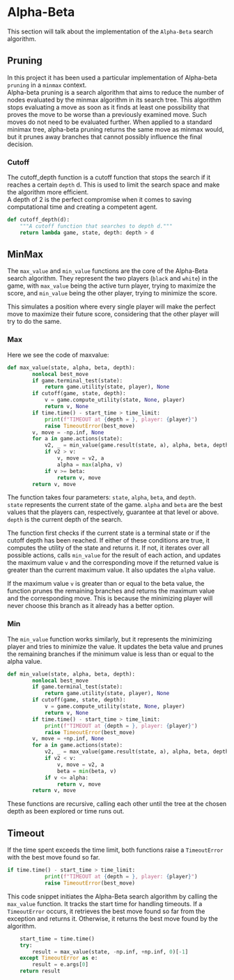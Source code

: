 # Alpha-Beta

This section will talk about the implementation of the `Alpha-Beta` search algorithm.

## Pruning

In this project it has been used a particular implementation of Alpha-beta `pruning` in a `minmax` context. <br>
Alpha-beta pruning is a search algorithm that aims to reduce the number of nodes evaluated by the minmax algorithm in its search tree. This algorithm stops evaluating a move as soon as it finds at least one possibility that proves the move to be worse than a previously examined move. Such moves do not need to be evaluated further. When applied to a standard minimax tree, alpha-beta pruning returns the same move as minmax would, but it prunes away branches that cannot possibly influence the final decision.

### Cutoff

The cutoff_depth function is a cutoff function that stops the search if it reaches a certain `depth` d. This is used to limit the search space and make the algorithm more efficient.<br>
A depth of 2 is the perfect compromise when it comes to saving computational time and creating a competent agent.

```python title="cutoff_depth"
def cutoff_depth(d):
    """A cutoff function that searches to depth d."""
    return lambda game, state, depth: depth > d
```

## MinMax

The `max_value` and `min_value` functions are the core of the Alpha-Beta search algorithm. They represent the two players (`black` and `white`) in the game, with `max_value` being the active turn player, trying to maximize the score, and `min_value` being the other player, trying to minimize the score.

This simulates a position where every single player will make the perfect move to maximize their future score, considering that the other player will try to do the same.<br>

### Max

Here we see the code of maxvalue:

```python title="maxvalue"
def max_value(state, alpha, beta, depth):
        nonlocal best_move
        if game.terminal_test(state):
            return game.utility(state, player), None
        if cutoff(game, state, depth):
            v = game.compute_utility(state, None, player)
            return v, None
        if time.time() - start_time > time_limit:
            print(f"TIMEOUT at {depth = }, player: {player}")
            raise TimeoutError(best_move)
        v, move = -np.inf, None
        for a in game.actions(state):
            v2, _ = min_value(game.result(state, a), alpha, beta, depth+1)
            if v2 > v:
                v, move = v2, a
                alpha = max(alpha, v)
            if v >= beta:
                return v, move
        return v, move
```

The function takes four parameters: `state`, `alpha`, `beta`, and `depth`.<br>`state` represents the current state of the game. `alpha` and `beta` are the best values that the players can, respectively, guarantee at that level or above. `depth` is the current depth of the search.

The function first checks if the current state is a terminal state or if the cutoff depth has been reached. If either of these conditions are true, it computes the utility of the state and returns it. If not, it iterates over all possible actions, calls `min_value` for the result of each action, and updates the maximum value `v` and the corresponding move if the returned value is greater than the current maximum value. It also updates the `alpha` value.

If the maximum value `v` is greater than or equal to the beta value, the function prunes the remaining branches and returns the maximum value and the corresponding move. This is because the minimizing player will never choose this branch as it already has a better option.

### Min

The `min_value` function works similarly, but it represents the minimizing player and tries to minimize the value. It updates the beta value and prunes the remaining branches if the minimum value is less than or equal to the alpha value.

```python title="minvalue"
def min_value(state, alpha, beta, depth):
        nonlocal best_move
        if game.terminal_test(state):
            return game.utility(state, player), None
        if cutoff(game, state, depth):
            v = game.compute_utility(state, None, player)
            return v, None
        if time.time() - start_time > time_limit:
            print(f"TIMEOUT at {depth = }, player: {player}")
            raise TimeoutError(best_move)
        v, move = +np.inf, None
        for a in game.actions(state):
            v2, _ = max_value(game.result(state, a), alpha, beta, depth + 1)
            if v2 < v:
                v, move = v2, a
                beta = min(beta, v)
            if v <= alpha:
                return v, move
        return v, move
```

These functions are recursive, calling each other until the tree at the chosen depth as been explored or time runs out.

## Timeout

If the time spent exceeds the time limit, both functions raise a `TimeoutError` with the best move found so far.

```python title="timeoutError"
if time.time() - start_time > time_limit:
            print(f"TIMEOUT at {depth = }, player: {player}")
            raise TimeoutError(best_move)
```

This code snippet initiates the Alpha-Beta search algorithm by calling the `max_value` function. It tracks the start time for handling timeouts. If a `TimeoutError` occurs, it retrieves the best move found so far from the exception and returns it. Otherwise, it returns the best move found by the algorithm.

```python title="start-timer"
    start_time = time.time()
    try:
        result = max_value(state, -np.inf, +np.inf, 0)[-1]
    except TimeoutError as e:
        result = e.args[0]
    return result
```
